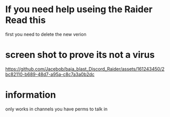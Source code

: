 # If you need help useing the Raider Read this
first you need to delete the new verion 

# screen shot to prove its not a virus

https://github.com/Jacebob/baja_blast_Discord_Raider/assets/161243450/2bc82110-b689-48d7-a95a-c8c7a3a0b2dc

# information
only works in channels you have perms to talk in
